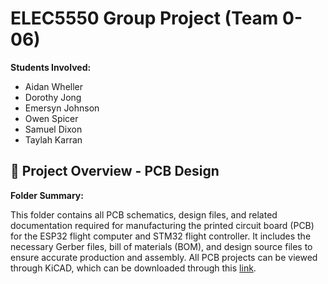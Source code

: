 # ELEC5550 Group Project (Team 0-06)

**Students Involved:**
- Aidan	Wheller
- Dorothy Jong
- Emersyn Johnson
- Owen Spicer
- Samuel Dixon
- Taylah Karran

## 📁 Project Overview - PCB Design

**Folder Summary:**

This folder contains all PCB schematics, design files, and related documentation required for manufacturing the printed circuit board (PCB) for the ESP32 flight computer and STM32 flight controller. It includes the necessary Gerber files, bill of materials (BOM), and design source files to ensure accurate production and assembly. All PCB projects can be viewed through KiCAD, which can be downloaded through this [link](https://www.kicad.org/download/).

